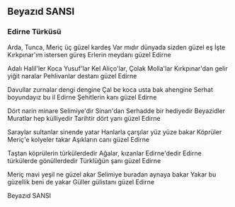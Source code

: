 ## Beyazıd SANSI

### Edirne Türküsü

Arda, Tunca, Meriç üç güzel kardeş
Var mıdır dünyada sizden güzel eş
İşte Kırkpınar'ım istersen güreş
Erlerin meydanı güzel Edirne

Adalı Halil'ler Koca Yusuf'lar
Kel Aliço'lar, Çolak Molla'lar
Kırkpınar'dan gelir yiğit naralar
Pehlivanlar destanı güzel Edirne

Davullar zurnalar dengi dengine
Çal be koca usta bak ahengine
Serhat boyundayız bu il Edirne
Şehitlerin kanı güzel Edirne

Dört narin minare Selimiye'dir
Sinan'dan Serhadde bir hediyedir
Beyazidler Muratlar hep külliyedir
Tarihtir dört yanı güzel Edirne

Saraylar sultanlar sinende yatar
Hanlarla çarşılar yüz yüze bakar
Köprüler Meriç'e kolyeler takar
Aşıkların canı güzel Edirne

Taştan köprülerin türkülerdedir
Ağalar, kızanlar Edirne'dedir
Edirne türkülerde gönüllerdedir
Türklüğün şanı güzel Edirne

Meriç mavi yeşil ne güzel akar
Selimiye buradan aynaya bakar
Yakar bu güzellik beni de yakar
Güller gülistanı güzel Edirne

Beyazıd SANSI